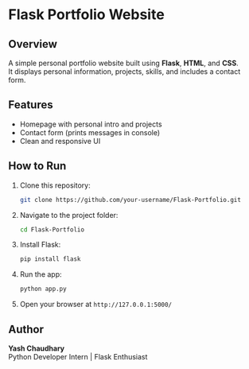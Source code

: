 # Flask Portfolio Website

## Overview
A simple personal portfolio website built using **Flask**, **HTML**, and **CSS**.  
It displays personal information, projects, skills, and includes a contact form.

## Features
- Homepage with personal intro and projects
- Contact form (prints messages in console)
- Clean and responsive UI

## How to Run
1. Clone this repository:
   ```bash
   git clone https://github.com/your-username/Flask-Portfolio.git
   ```
2. Navigate to the project folder:
   ```bash
   cd Flask-Portfolio
   ```
3. Install Flask:
   ```bash
   pip install flask
   ```
4. Run the app:
   ```bash
   python app.py
   ```
5. Open your browser at `http://127.0.0.1:5000/`

## Author
**Yash Chaudhary**  
Python Developer Intern | Flask Enthusiast
